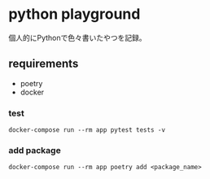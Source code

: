 # python playground
個人的にPythonで色々書いたやつを記録。

## requirements
- poetry
- docker

### test
```shell
docker-compose run --rm app pytest tests -v 
```

### add package
```shell
docker-compose run --rm app poetry add <package_name>
```